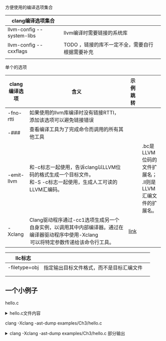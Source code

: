 

方便使用的编译选项集合

| clang编译选项集合         |                                                 |      |
| ------------------------- | ----------------------------------------------- | ---- |
| llvm-config --system-libs | llvm编译时需要链接的系统库                      |      |
| llvm-config --cxxflags    | TODO ，链接的库不一定不全，需要自行根据需要补充 |      |
|                           |                                                 |      |

单个的选项

| clang编译选项 | 含义                                                         | 示例跳转               |                                                              |
| ------------- | ------------------------------------------------------------ | ---------------------- | ------------------------------------------------------------ |
| -fno-rtti     | 如果使用的llvm库编译时没有链接RTTI，添加该选项可以避免链接错误 |                        |                                                              |
| -###          | 查看编译工具为了完成命令而调用的所有其他工具                 |                        |                                                              |
| -emit-llvm    | 和-c标志一起使用，告诉clang以LLVM位码的格式生成一个目标文件。<br>和-S -c标志一起使用，生成人工可读的LLVM汇编码。 |                        | .bc是LLVM位码的文件扩展名；<br>.ll则是LLVM汇编文件的扩展名。 |
| -Xclang       | Clang驱动程序通过-cc1选项生成另一个自身实例，以调用其中内部编译器。通过在编译器驱动程序中使用-Xclang<option>可以将特定参数传递给该命令行工具。 | [link](#Option_Xclang) |                                                              |



| llc标志       |                                          |      |
| ------------- | ---------------------------------------- | ---- |
| -filetype=obj | 指定输出目标文件格式，而不是目标汇编文件 |      |
|               |                                          |      |
|               |                                          |      |

## 一个小例子

hello.c

<details>
    <summary>hello.c文件内容</summary>
```C
#include <stdio.h>
int main() {
  printf("Hello, World!\n");
  return 0;
}
```
</details>

<a id="Option_Xclang">clang -Xclang -ast-dump examples/Ch3/hello.c</a>

<details>
    <summary>clang -Xclang -ast-dump examples/Ch3/hello.c 部分输出</summary>
<code>
……
`-FunctionDecl 0x2b3e4d0 <examples/Ch3/hello.c:2:1, line:5:1> line:2:5 main 'int ()'
  `-CompoundStmt 0x2b3e6b0 <col:12, line:5:1>
    |-CallExpr 0x2b3e610 <line:3:3, col:27> 'int'
    | |-ImplicitCastExpr 0x2b3e5f8 <col:3> 'int (*)(const char *, ...)' <FunctionToPointerDecay>
    | | `-DeclRefExpr 0x2b3e570 <col:3> 'int (const char *, ...)' Function 0x2b30310 'printf' 'int (const char *, ...)'
    | `-ImplicitCastExpr 0x2b3e658 <col:10> 'const char *' <BitCast>
    |   `-ImplicitCastExpr 0x2b3e640 <col:10> 'char *' <ArrayToPointerDecay>
    |     `-StringLiteral 0x2b3e598 <col:10> 'char [15]' lvalue "Hello, World!\n"
    `-ReturnStmt 0x2b3e690 <line:4:3, col:10>
      `-IntegerLiteral 0x2b3e670 <col:10> 'int' 0
</code>
</details>